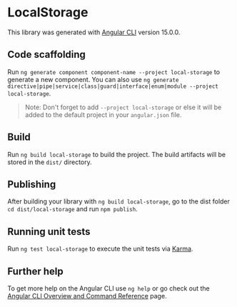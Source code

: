 # LocalStorage

This library was generated with [Angular CLI](https://github.com/angular/angular-cli) version 15.0.0.

## Code scaffolding

Run `ng generate component component-name --project local-storage` to generate a new component. You can also use `ng generate directive|pipe|service|class|guard|interface|enum|module --project local-storage`.
> Note: Don't forget to add `--project local-storage` or else it will be added to the default project in your `angular.json` file. 

## Build

Run `ng build local-storage` to build the project. The build artifacts will be stored in the `dist/` directory.

## Publishing

After building your library with `ng build local-storage`, go to the dist folder `cd dist/local-storage` and run `npm publish`.

## Running unit tests

Run `ng test local-storage` to execute the unit tests via [Karma](https://karma-runner.github.io).

## Further help

To get more help on the Angular CLI use `ng help` or go check out the [Angular CLI Overview and Command Reference](https://angular.io/cli) page.
